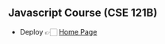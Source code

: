 ## Javascript Course (CSE 121B)

- Deploy 👉🏻 <a href="https://bykarol.github.io/cse121b/" target="_blank">Home Page</a>

